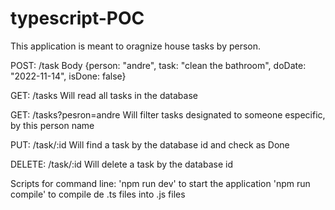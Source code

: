 # typescript-POC

This application is meant to oragnize house tasks by person.

POST: /task
Body {person: "andre", task: "clean the bathroom", doDate: "2022-11-14", isDone: false}

GET: /tasks
Will read all tasks in the database

GET: /tasks?pesron=andre
Will filter tasks designated to someone especific, by this person name

PUT: /task/:id
Will find a task by the database id and check as Done

DELETE: /task/:id
Will delete a task by the database id

Scripts for command line:
'npm run dev' to start the application
'npm run compile' to compile de .ts files into .js files
